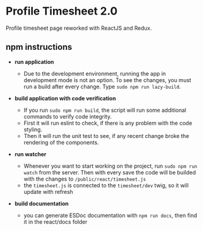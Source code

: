 # Profile Timesheet 2.0

Profile timesheet page reworked with ReactJS and Redux.

## npm instructions

* **run application**
  * Due to the development environment, running the app in development mode is not an option. To see the changes, you must run a build after every change. Type `sudo npm run lazy-build`.

* **build application with code verification**
  * If you run `sudo npm run build`, the script will run some additional commands to verify code integrity. 
  * First it will run eslint to check, if there is any problem with the code styling.
  * Then it will run the unit test to see, if any recent change broke the rendering of the components.

* **run watcher**
  * Whenever you want to start working on the project, run `sudo npm run watch` from the server. Then with every save the code will be builded with the changes to `/public/react/timesheet.js`
  * the `timesheet.js` is connected to the `timesheet/dev` twig, so it will update with refresh

* **build documentation**
  * you can generate ESDoc documentation with `npm run docs`, then find it in the react/docs folder

